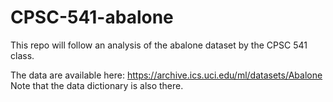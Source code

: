 # CPSC-541-abalone

This repo will follow an analysis of the abalone dataset by the CPSC 541 class.

The data are available here: https://archive.ics.uci.edu/ml/datasets/Abalone
Note that the data dictionary is also there.
